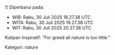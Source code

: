 ⏰ Diperbarui pada:
- WIB: Rabu, 30 Juli 2025 18.27.38 UTC
- WITA: Rabu, 30 Juli 2025 19.27.38 UTC
- WIT: Rabu, 30 Juli 2025 20.27.38 UTC

Kutipan Inspiratif:
"For greed all nature is too little."


Kategori: nature


